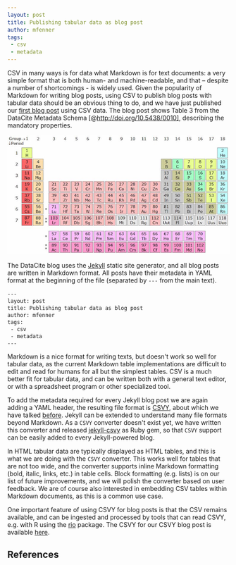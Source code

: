 ```yaml
---
layout: post
title: Publishing tabular data as blog post
author: mfenner
tags:
 - csv
 - metadata
---
```

CSV in many ways is for data what Markdown is for text documents: a very simple format that is both human- and machine-readable, and that – despite a number of shortcomings - is widely used. Given the popularity of Markdown for writing blog posts, using CSV to publish blog posts with tabular data should be an obvious thing to do, and we have just published our [first blog post](/datacite-mandatory-properties/) using CSV data. The blog post shows Table 3 from the DataCite Metadata Schema [@http://doi.org/10.5438/0010], describing the mandatory properties.

![Periodic table of elements. From: [Wikipedia](https://en.wikipedia.org/wiki/Periodic_table)](/assets/images/2016/05/periodic_table.jpg)

The DataCite blog uses the [Jekyll](https://jekyllrb.com) static site generator, and all blog posts are written in Markdown format. All posts have their metadata in YAML format at the beginning of the file (separated by `---` from the main text).

```
---
layout: post
title: Publishing tabular data as blog post
author: mfenner
tags:
 - csv
 - metadata
---
```

Markdown is a nice format for writing texts, but doesn't work so well for tabular data, as the current Markdown table implementations are difficult to edit and read for humans for all but the simplest tables. CSV is a much better fit for tabular data, and can be written both with a general text editor, or with a spreadsheet program or other specialized tool.

To add the metadata required for every Jekyll blog post we are again adding a YAML header, the resulting file format is [CSVY](http://csvy.org), about which we have talked [before](/thinking-about-csv/). Jekyll can be extended to understand many file formats beyond Markdown. As a `CSVY` converter doesn't exist yet, we have written this converter and released [jekyll-csvy](https://github.com/datacite/jekyll-csvy) as Ruby gem, so that `CSVY` support can be easily added to every Jekyll-powered blog.

In HTML tabular data are typically displayed as HTML tables, and this is what we are doing with the `CSVY` converter. This works well for tables that are not too wide, and the converter supports inline Markdown formatting (bold, italic, links, etc.) in table cells. Block formatting (e.g. lists) is on our list of future improvements, and we will polish the converter based on user feedback. We are of course also interested in embedding CSV tables within Markdown documents, as this is a common use case.

One important feature of using CSVY for blog posts is that the CSV remains available, and can be ingested and processed by tools that can read CSVY, e.g. with R using the [rio](https://cran.r-project.org/web/packages/rio/index.html) package. The CSVY for our CSVY blog post is available [here](https://github.com/datacite/blog/blob/master/_posts/2016-05-20-datacite-mandatory-properties.csvy).

## References
